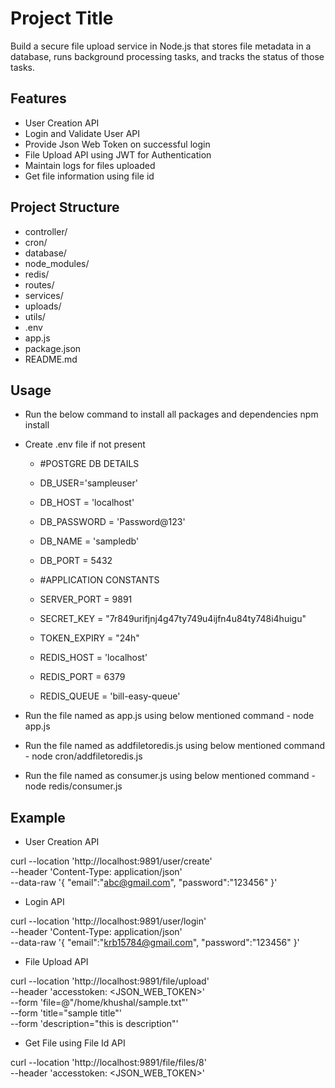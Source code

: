 # Project Title

Build a secure file upload service in Node.js that stores file metadata in a database, runs background processing tasks, and tracks the status of those tasks.

## Features

- User Creation API
- Login and Validate User API
- Provide Json Web Token on successful login
- File Upload API using JWT for Authentication
- Maintain logs for files uploaded
- Get file information using file id

## Project Structure

- controller/
- cron/
- database/
- node_modules/
- redis/
- routes/
- services/
- uploads/
- utils/
- .env
- app.js
- package.json
- README.md

## Usage

- Run the below command to install all packages and dependencies
    npm install

- Create .env file if not present
    - #POSTGRE DB DETAILS
    - DB_USER='sampleuser'
    - DB_HOST = 'localhost'
    - DB_PASSWORD = 'Password@123'
    - DB_NAME = 'sampledb'
    - DB_PORT = 5432


    - #APPLICATION CONSTANTS
    - SERVER_PORT = 9891
    - SECRET_KEY = "7r849urifjnj4g47ty749u4ijfn4u84ty748i4huigu"
    - TOKEN_EXPIRY = "24h"
    - REDIS_HOST = 'localhost'
    - REDIS_PORT = 6379
    - REDIS_QUEUE = 'bill-easy-queue'

- Run the file named as app.js using below mentioned command
      - node app.js

- Run the file named as addfiletoredis.js using below mentioned command
      - node cron/addfiletoredis.js

- Run the file named as consumer.js using below mentioned command
      - node redis/consumer.js

## Example

- User Creation API

curl --location 'http://localhost:9891/user/create' \
--header 'Content-Type: application/json' \
--data-raw '{
    "email":"abc@gmail.com",
    "password":"123456"
}'

- Login API

curl --location 'http://localhost:9891/user/login' \
--header 'Content-Type: application/json' \
--data-raw '{
    "email":"krb15784@gmail.com",
    "password":"123456"
}'

- File Upload API

curl --location 'http://localhost:9891/file/upload' \
--header 'accesstoken: <JSON_WEB_TOKEN>' \
--form 'file=@"/home/khushal/sample.txt"' \
--form 'title="sample title"' \
--form 'description="this is description"'

- Get File using File Id API

curl --location 'http://localhost:9891/file/files/8' \
--header 'accesstoken: <JSON_WEB_TOKEN>'
